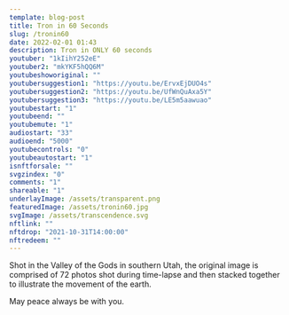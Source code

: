 ```yaml
---
template: blog-post
title: Tron in 60 Seconds
slug: /tronin60
date: 2022-02-01 01:43
description: Tron in ONLY 60 seconds
youtuber: "1kIihY252eE"
youtuber2: "mkYKF5hQQ6M"
youtubeshoworiginal: ""
youtubersuggestion1: "https://youtu.be/ErvxEjDUO4s"
youtubersuggestion2: "https://youtu.be/UfWnQuAxa5Y"
youtubersuggestion3: "https://youtu.be/LE5m5aawuao"
youtubestart: "1"
youtubeend: ""
youtubemute: "1"
audiostart: "33"
audioend: "5000"
youtubecontrols: "0"
youtubeautostart: "1"
isnftforsale: ""
svgzindex: "0"
comments: "1"
shareable: "1"
underlayImage: /assets/transparent.png
featuredImage: /assets/tronin60.jpg
svgImage: /assets/transcendence.svg
nftlink: ""
nftdrop: "2021-10-31T14:00:00"
nftredeem: ""
---
```

Shot in the Valley of the Gods in southern Utah, the original image is comprised of 72 photos shot during time-lapse and then stacked together to illustrate the movement of the earth.

May peace always be with you.







 

 

<!-- XjuLZwlDxh8 -->